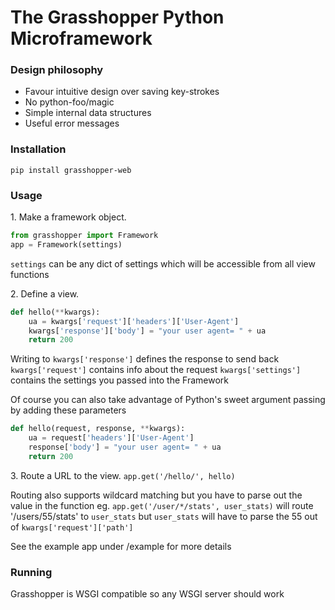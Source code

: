 # The Grasshopper Python Microframework

### Design philosophy
* Favour intuitive design over saving key-strokes
* No python-foo/magic
* Simple internal data structures
* Useful error messages


### Installation
`pip install grasshopper-web`


### Usage

1\. Make a framework object.
```python
from grasshopper import Framework
app = Framework(settings)
```
`settings` can be any dict of settings which will be accessible from all view functions

2\. Define a view.
```python
def hello(**kwargs):
	ua = kwargs['request']['headers']['User-Agent']
	kwargs['response']['body'] = "your user agent= " + ua
	return 200
```
Writing to `kwargs['response']` defines the response to send back
`kwargs['request']` contains info about the request
`kwargs['settings']` contains the settings you passed into the Framework

Of course you can also take advantage of Python's sweet argument passing by adding these parameters

```python
def hello(request, response, **kwargs):
	ua = request['headers']['User-Agent']
	response['body'] = "your user agent= " + ua
	return 200
```

3\. Route a URL to the view.
`app.get('/hello/', hello)`

Routing also supports wildcard matching but you have to parse out the value in the function eg.
`app.get('/user/*/stats', user_stats)`
will route '/users/55/stats' to `user_stats` but `user_stats` will have to parse the 55 out of `kwargs['request']['path']`

See the example app under /example for more details


### Running
Grasshopper is WSGI compatible so any WSGI server should work
